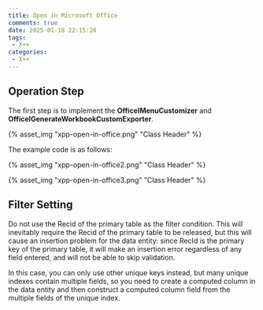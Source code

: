 ```yaml
---
title: Open in Microsoft Office
comments: true
date: 2025-01-18 22:15:28
tags: 
 - X++
categories:
 - X++
---
```


## Operation Step

The first step is to implement the **OfficeIMenuCustomizer** and **OfficeIGenerateWorkbookCustomExporter**.

{% asset_img "xpp-open-in-office.png" "Class Header" %}

The example code is as follows:

{% asset_img "xpp-open-in-office2.png" "Class Header" %}

{% asset_img "xpp-open-in-office3.png" "Class Header" %}

## Filter Setting

Do not use the Recid of the primary table as the filter condition. This will inevitably require the Recid of the primary table to be released, but this will cause an insertion problem for the data entity: since RecId is the primary key of the primary table, it will make an insertion error regardless of any field entered, and will not be able to skip validation.

In this case, you can only use other unique keys instead, but many unique indexes contain multiple fields, so you need to create a computed column in the data entity and then construct a computed column field from the multiple fields of the unique index.